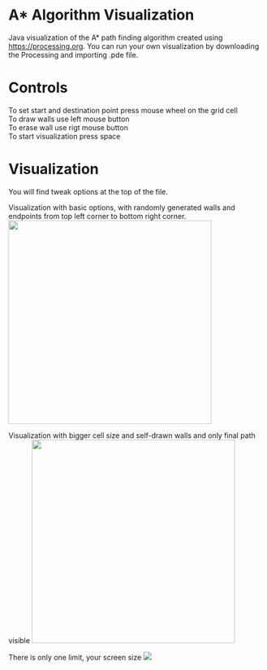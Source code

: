 # A* Algorithm Visualization
Java visualization  of the A* path finding algorithm created using https://processing.org.
You can run your own visualization by downloading the Processing and importing .pde file.

# Controls
To set start and destination point press mouse wheel on the grid cell <br>
To draw walls use left mouse button <br>
To erase wall use rigt mouse button <br>
To start visualization press space

# Visualization
You will find tweak options at the top of the file.

Visualization with basic options, with randomly generated walls and endpoints from top left corner to bottom right corner.
<img src="https://i.imgur.com/nj5rtXs.png" width=400>

Visualization with bigger cell size and self-drawn walls and only final path visible
<img src="https://i.imgur.com/q5ZyjUb.png" width=400>

There is only one limit, your screen size
<img src="https://i.imgur.com/QbeGREr.png">
